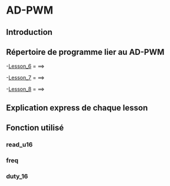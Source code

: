 # AD-PWM

## Introduction

## Répertoire de programme lier au AD-PWM

-[Lesson_6](Lesson_6) =  ==> 

-[Lesson_7](Lesson_7) =  ==> 

-[Lesson_8](Lesson_8) =  ==> 

## Explication express de chaque lesson

## Fonction utilisé

### read_u16

### freq

### duty_16


